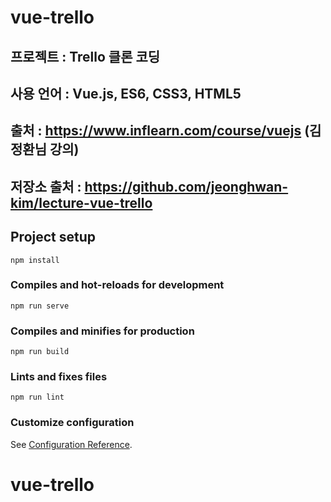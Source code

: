 # vue-trello

## 프로젝트 : Trello 클론 코딩

## 사용 언어 : Vue.js, ES6, CSS3, HTML5

## 출처 : <https://www.inflearn.com/course/vuejs> (김정환님 강의)

## 저장소 출처 : <https://github.com/jeonghwan-kim/lecture-vue-trello>

## Project setup

```
npm install
```

### Compiles and hot-reloads for development

```
npm run serve
```

### Compiles and minifies for production

```
npm run build
```

### Lints and fixes files

```
npm run lint
```

### Customize configuration

See [Configuration Reference](https://cli.vuejs.org/config/).

# vue-trello
